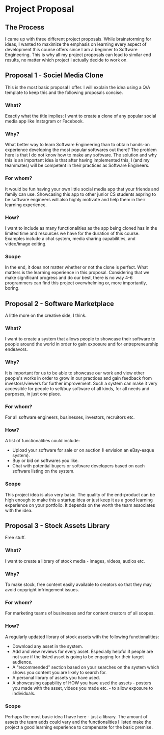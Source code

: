 
# Project Proposal

## The Process

I came up with three different project proposals. While brainstorming for ideas, I wanted to maximize the emphasis on learning every aspect of development this course offers since I am a beginner to Software Engineering. This is why all my project proposals can lead to similar end results, no matter which project I actually decide to work on. 

## Proposal 1 - Sociel Media Clone

This is the most basic proposal I offer. I will explain the idea using a Q/A template to keep this and the following proposals concise.

### What?

Exactly what the title implies: I want to create a clone of any popular social media app like Instagram or Facebook.

### Why?

What better way to learn Software Engineering than to obtain hands-on experience developing the most popular softwares out there? The problem here is that I do not know how to make any software. The solution and why this is an important idea is that after having implemented this, I (and my teammates) will be competent in their practices as Software Engineers.

### For whom?

It would be fun having your own little social media app that your friends and family can use. Showcasing this app to other junior CS students aspring to be software engineers will also highly motivate and help them in their learning experience. 

### How?

I want to include as many functionalities as the app being cloned has in the limited time and resources we have for the duration of this course. Examples include a chat system, media sharing capabilities, and video/image editing. 


### Scope

In the end, it does not matter whether or not the clone is perfect. What matters is the learning experience in this proposal. Considering that we make significant progress and do our best, there is no way 4-6 programmers can find this project overwhelming or, more importantly, boring.  



## Proposal 2 - Software Marketplace

A little more on the creative side, I think.

### What?

I want to create a system that allows people to showcase their software to people around the world in order to gain exposure and for entrepreneurship endeavors. 

### Why?

It is important for us to be able to showcase our work and view other people's works in order to grow in our practices and gain feedback from investors/viewers for further improvement. Such a system can make it very accessible for people to sell/buy software of all kinds, for all needs and purposes, in just one place.

### For whom?

For all software engineers, businesses, investors, recruitors etc. 

### How?

A list of functionalities could include:
- Upload your software for sale or on auction (I envision an eBay-esque system).
- Buy or bid on softwares you like.
- Chat with potential buyers or software developers based on each software listing on the system.

### Scope

This project idea is also very basic. The quality of the end-product can be high enough to make this a startup idea or just keep it as a good learning experience on your portfolio. It depends on the worth the team associates with the idea.



## Proposal 3 - Stock Assets Library

Free stuff.

### What?

I want to create a library of stock media - images, videos, audios etc. 

### Why?

To make stock, free content easily available to creators so that they may avoid copyright infringement issues. 

### For whom?

For marketing teams of businesses and for content creators of all scopes. 

### How?

A regularly updated library of stock assets with the following functionalities:
- Download any asset in the system.
- Add and view reviews for every asset. Especially helpful if people are not sure if the listed asset is going to be engaging for their target audience.
- A "recommended" section based on your searches on the system which shows you content you are likely to search for.
- A personal library of assets you have used.
- A showcasing capability of HOW you have used the assets - posters you made with the asset, videos you made etc. - to allow exposure to individuals.

### Scope

Perhaps the most basic idea I have here - just a library. The amount of assets the team adds could vary and the functionalities I listed make the project a good learning experience to compensate for the basic premise.

